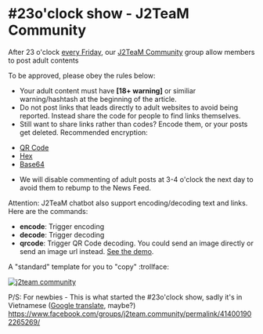 # #23o'clock show - J2TeaM Community

After 23 o'clock [every Friday](https://www.facebook.com/groups/j2team.community/permalink/418837418448384/), our [J2TeaM Community](https://www.facebook.com/groups/j2team.community/) group allow members to post adult contents

To be approved, please obey the rules below:

- Your adult content must have **[18+ warning]** or similiar warning/hashtash at the beginning of the article.
- Do not post links that leads directly to adult websites to avoid being reported. Instead share the code for people to find links themselves.
- Still want to share links rather than codes? Encode them, or your posts get deleted. Recommended encryption:
 + [QR Code](https://zxing.org/w/decode.jspx)
 + [Hex](http://www.convertstring.com/EncodeDecode/HexDecode)
 + [Base64](https://www.base64encode.org/)
- We will disable commenting of adult posts at 3-4 o'clock the next day to avoid them to rebump to the News Feed.

Attention: J2TeaM chatbot also support encoding/decoding text and links. Here are the commands:
- **encode**: Trigger encoding
- **decode**: Trigger decoding
- **qrcode**: Trigger QR Code decoding. You could send an image directly or send an image url instead. [See the demo](https://www.facebook.com/groups/j2team.community/permalink/416378562027603/).

A "standard" template for you to "copy" :trollface:

[![j2team community](https://i.imgur.com/6UON852.png)](https://www.facebook.com/groups/j2team.community/permalink/418219271843532/)

P/S: For newbies - This is what started the #23o'clock show, sadly it's in Vietnamese ([Google translate](https://translate.google.com/), maybe?)
https://www.facebook.com/groups/j2team.community/permalink/414001902265269/
